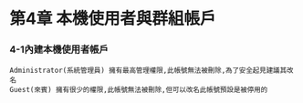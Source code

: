 # 第4章 本機使用者與群組帳戶
### 4-1內建本機使用者帳戶
```
Administrator(系統管理員) 擁有最高管理權限,此帳號無法被刪除,為了安全起見建議其改名
Guest(來賓) 擁有很少的權限,此帳號無法被刪除,但可以改名此帳號預設是被停用的
```
